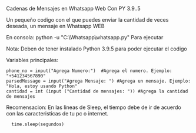 Cadenas de Mensajes en Whatsapp Web Con PY 3.9..5

Un pequeño codigo con el que puedes enviar la cantidad de veces deseada, un mensaje en Whatsapp WEB

En consola:
  python -u "C:\Whatsapp\whatsapp.py" Para ejecutar 
  
Nota: Deben de tener instalado Python 3.9.5 para poder ejecutar el codigo


Variables principales: 

```
phone_no = input("Agrega Numero:")  #Agrega el numero. Ejemplo: "+541234567890"
parsedMessage = input("Agrega Mensaje: ") #Agrega un mensaje. Ejemplo: "Hola, estoy usando Python"
cantidad = int (input ("Cantidad de mensajes: ")) #Agrega la cantidad de mensajes
```

Recomensacion:
  En las lineas de Sleep, el tiempo debe de ir de acuerdo con las caracteristicas de tu pc o internet.
```
  time.sleep(segundos)
```
